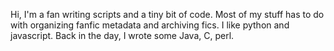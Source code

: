 Hi, I'm a fan writing scripts and a tiny bit of code. 
Most of my stuff has to do with organizing fanfic metadata and archiving fics.
I like python and javascript.  Back in the day, I wrote some Java, C, perl.  
